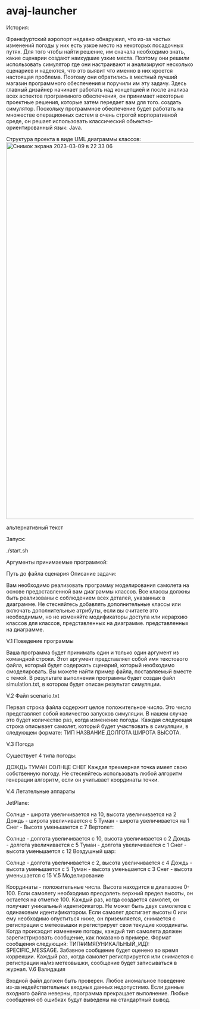 # avaj-launcher

История:

Франкфуртский аэропорт недавно обнаружил, что из-за частых изменений погоды у них есть узкое место на некоторых посадочных путях. Для того чтобы найти решение, им сначала необходимо знать, какие сценарии создают наихудшие узкие места. Поэтому они решили использовать симулятор где они настраивают и анализируют несколько сценариев и надеются, что это выявит что именно в них кроется настоящая проблема. Поэтому они обратились в местный лучший магазин программного обеспечения и поручили им эту задачу. Здесь главный дизайнер начинает работать над концепцией и после анализа всех аспектов программного обеспечения, он принимает некоторые проектные решения, которые затем передает вам для того. создать симулятор. Поскольку программное обеспечение будет работать на множестве операционных систем в очень строгой корпоративной среде, он решает использовать классический объектно-ориентированный язык: Java.

Структура проекта в виде UML диаграммы классов:
<img width="1013" alt="Снимок экрана 2023-03-09 в 22 33 06" src="https://user-images.githubusercontent.com/73643598/224134644-f95bab7f-cc18-4693-b1a3-6b1a3c4bcff0.png">

альтернативный текст

Запуск:

./start.sh

Аргументы принимаемые программой:

Путь до файла сценария
Описание задачи:

Вам необходимо реализовать программу моделирования самолета на основе предоставленной вам диаграммы классов. Все классы должны быть реализованы с соблюдением всех деталей, указанных в диаграмме. Не стесняйтесь добавлять дополнительные классы или включать дополнительные атрибуты, если вы считаете это необходимым, но не изменяйте модификаторы доступа или иерархию классов для классов, представленных на диаграмме. представленных на диаграмме.

V.1 Поведение программы

Ваша программа будет принимать один и только один аргумент из командной строки. Этот аргумент представляет собой имя текстового файла, который будет содержать сценарий, который необходимо смоделировать. Вы можете найти пример файла, поставляемый вместе с темой. В результате выполнения программы будет создан файл simulation.txt, в котором будет описан результат симуляции.

V.2 Файл scenario.txt

Первая строка файла содержит целое положительное число. Это число представляет собой количество запусков симуляции. В нашем случае это будет количество раз, когда изменение погоды. Каждая следующая строка описывает самолет, который будет участвовать в симуляции, в следующем формате: ТИП НАЗВАНИЕ ДОЛГОТА ШИРОТА ВЫСОТА.

V.3 Погода

Существует 4 типа погоды:

ДОЖДЬ
ТУМАН
СОЛНЦЕ
СНЕГ
Каждая трехмерная точка имеет свою собственную погоду. Не стесняйтесь использовать любой алгоритм генерации алгоритм, если он учитывает координаты точки.

V.4 Летательные аппараты

JetPlane:

Солнце - широта увеличивается на 10, высота увеличивается на 2
Дождь - широта увеличивается с 5
Туман - широта увеличивается на 1
Снег - Высота уменьшается с 7
Вертолет:

Солнце - долгота увеличивается с 10, высота увеличивается с 2
Дождь - долгота увеличивается с 5
Туман - долгота увеличивается с 1
Снег - высота уменьшается с 12
Воздушный шар:

Солнце - долгота увеличивается с 2, высота увеличивается с 4
Дождь - высота уменьшается с 5
Туман - высота уменьшается с 3
Снег - высота уменьшается с 15
V.5 Моделирование

Координаты - положительные числа.
Высота находится в диапазоне 0-100.
Если самолету необходимо преодолеть верхний предел высоты, он остается на отметке 100.
Каждый раз, когда создается самолет, он получает уникальный идентификатор. Не может быть двух самолетов с одинаковым идентификатором.
Если самолет достигает высоты 0 или ему необходимо опуститься ниже, он приземляется, снимается с регистрации с метеовышки и регистрирует свои текущие координаты.
Когда происходит изменение погоды, каждый тип самолета должен зарегистрировать сообщение, как показано в примере. Формат сообщения следующий: ТИП#ИМЯ(УНИКАЛЬНЫЙ_ИД): SPECIFIC_MESSAGE. Забавное сообщение будет оценено во время коррекции.
Каждый раз, когда самолет регистрируется или снимается с регистрации на/из метеовышки, сообщение будет записываться в журнал.
V.6 Валидация

Входной файл должен быть проверен. Любое аномальное поведение из-за недействительных входных данных недопустимо. Если данные входного файла неверны, программа прекращает выполнение. Любые сообщения об ошибках будут выведены на стандартный вывод.
